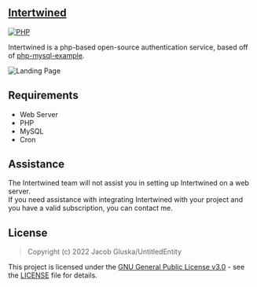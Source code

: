 ## [Intertwined](https://intertwined.solutions)

[![PHP](https://img.shields.io/badge/language-PHP-787cb5.svg?style=plastic)](https://en.wikipedia.org/wiki/PHP) 

Intertwined is a php-based open-source authentication service, based off of [php-mysql-example](https://github.com/UntitledEntity/php-mysql-example).

![Landing Page](https://files.catbox.moe/yioynm.PNG)

## Requirements

- Web Server
- PHP
- MySQL
- Cron

## Assistance

The Intertwined team will not assist you in setting up Intertwined on a web server. </br>
If you need assistance with integrating Intertwined with your project and you have a valid subscription, you can contact me.

## License

> Copyright (c) 2022 Jacob Gluska/UntitledEntity

This project is licensed under the [GNU General Public License v3.0](https://choosealicense.com/licenses/gpl-3.0/) - see the [LICENSE](https://github.com/UntitledEntity/intertwined-web/blob/main/LICENSE) file for details.
